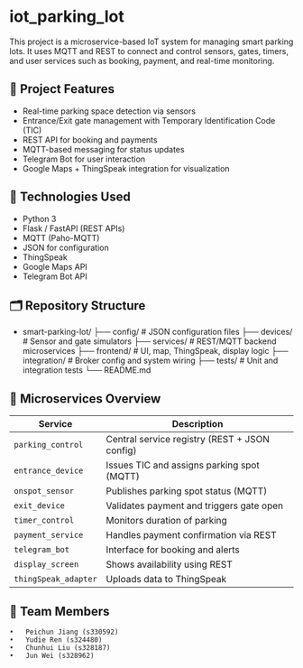 # iot_parking_lot

This project is a microservice-based IoT system for managing smart parking lots. It uses MQTT and REST to connect and control sensors, gates, timers, and user services such as booking, payment, and real-time monitoring.

## 🚗 Project Features
- Real-time parking space detection via sensors
- Entrance/Exit gate management with Temporary Identification Code (TIC)
- REST API for booking and payments
- MQTT-based messaging for status updates
- Telegram Bot for user interaction
- Google Maps + ThingSpeak integration for visualization

## 🔧 Technologies Used
- Python 3
- Flask / FastAPI (REST APIs)
- MQTT (Paho-MQTT)
- JSON for configuration
- ThingSpeak
- Google Maps API
- Telegram Bot API

## 🗂️ Repository Structure
- smart-parking-lot/
├── config/              # JSON configuration files
├── devices/             # Sensor and gate simulators
├── services/            # REST/MQTT backend microservices
├── frontend/            # UI, map, ThingSpeak, display logic
├── integration/         # Broker config and system wiring
├── tests/               # Unit and integration tests
└── README.md

## 📡 Microservices Overview
| Service | Description |
|--------|-------------|
| `parking_control` | Central service registry (REST + JSON config) |
| `entrance_device` | Issues TIC and assigns parking spot (MQTT) |
| `onspot_sensor` | Publishes parking spot status (MQTT) |
| `exit_device` | Validates payment and triggers gate open |
| `timer_control` | Monitors duration of parking |
| `payment_service` | Handles payment confirmation via REST |
| `telegram_bot` | Interface for booking and alerts |
| `display_screen` | Shows availability using REST |
| `thingSpeak_adapter` | Uploads data to ThingSpeak |

## 👥 Team Members
	•	Peichun Jiang (s330592)
	•	Yudie Ren (s324480)
	•	Chunhui Liu (s328187)
	•	Jun Wei (s328962)